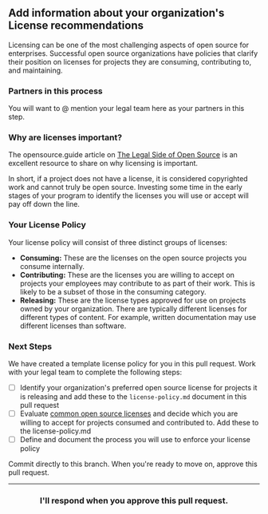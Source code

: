 ## Add information about your organization's License recommendations

Licensing can be one of the most challenging aspects of open source for enterprises. Successful open source organizations have policies that clarify their position on licenses for projects they are consuming, contributing to, and maintaining.

### Partners in this process

You will want to @ mention your legal team here as your partners in this step.

### Why are licenses important?

The opensource.guide article on [The Legal Side of Open Source](https://opensource.guide/legal/) is an excellent resource to share on why licensing is important.

In short, if a project does not have a license, it is considered copyrighted work and cannot truly be open source. Investing some time in the early stages of your program to identify the licenses you will use or accept will pay off down the line.

### Your License Policy

Your license policy will consist of three distinct groups of licenses:

- **Consuming:** These are the licenses on the open source projects you consume internally.
- **Contributing:** These are the licenses you are willing to accept on projects your employees may contribute to as part of their work. This is likely to be a subset of those in the consuming category.
- **Releasing:** These are the license types approved for use on projects owned by your organization. There are typically different licenses for different types of content. For example, written documentation may use different licenses than software.

### Next Steps

We have created a template license policy for you in this pull request.  Work with your legal team to complete the following steps:

- [ ] Identify your organization's preferred open source license for projects it is releasing and add these to the `license-policy.md` document in this pull request
- [ ] Evaluate [common open source licenses](https://choosealicense.com/appendix/) and decide which you are willing to accept for projects consumed and contributed to. Add these to the license-policy.md
- [ ] Define and document the process you will use to  enforce your license policy

Commit directly to this branch. When you're ready to move on, approve this pull request.

<hr>
<h3 align="center">I'll respond when you approve this pull request.</h3>